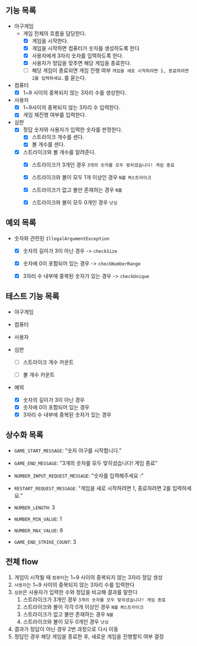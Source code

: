 ## 기능 목록
- 야구게임
  - 게임 전체의 흐름을 담당한다.
    - [x] 게임을 시작한다.
    - [x] 게임을 시작하면 컴퓨터가 숫자를 생성하도록 한다
    - [x] 사용자에게 3자리 숫자를 입력하도록 한다.
    - [x] 사용자가 정답을 맞추면 해당 게임을 종료한다.
    - [ ] 해당 게임이 종료되면 게임 진행 여부 `게임을 새로 시작하려면 1, 종료하려면 2를 입력하세요.`를 묻는다.

- 컴퓨터
  - [x] 1~9 사이의 중복되지 않는 3자리 수를 생성한다.
  
- 사용자
  - [x] 1~9사이의 중복되지 않는 3자리 수 입력한다.
  - [x] 게임 재진행 여부를 입력한다.
  
- 심판
  - [x] 정답 숫자와 사용자가 입력한 숫자를 판정한다.
    - [x] 스트라이크 개수를 센다.
    - [x] 볼 개수를 센다.
  
  - [x] 스트라이크와 볼 개수를 알려준다.
    - [x] 스트라이크가 3개인 경우 `3개의 숫자를 모두 맞히셨습니다! 게임 종료`
    - [x] 스트라이크와 볼이 모두 1개 이상인 경우 `N볼 M스트라이크`
    - [x] 스트라이크가 없고 볼만 존재하는 경우 `N볼`
    - [x] 스트라이크와 볼이 모두 0개인 경우 `낫싱`

  
## 예외 목록
- 숫자와 관련된 `IllegalArgumentException`
  - [x] 숫자의 길이가 3이 아닌 경우 -> `checkSize`
  - [x] 숫자에 0이 포함되어 있는 경우 -> `checkNumberRange`
  - [x] 3자리 수 내부에 중복된 숫자가 있는 경우 -> `checkUnique`


## 테스트 기능 목록
- 야구게임


- 컴퓨터


- 사용자


- 심판
  - [ ] 스트라이크 개수 카운트
  - [ ] 볼 개수 카운트
  

- 예외
  - [x] 숫자의 길이가 3이 아닌 경우
  - [x] 숫자에 0이 포함되어 있는 경우
  - [x] 3자리 수 내부에 중복된 숫자가 있는 경우

## 상수화 목록
- `GAME_START_MESSAGE`: "숫자 야구를 시작합니다."
- `GAME_END_MESSAGE`: "3개의 숫자를 모두 맞히셨습니다! 게임 종료"
- `NUMBER_INPUT_REQUEST_MESSAGE`: "숫자를 입력해주세요 :"
- `RESTART_REQUEST_MESSAGE`: "게임을 새로 시작하려면 1, 종료하려면 2를 입력하세요."


- `NUMBER_LENGTH`: 3
- `NUMBER_MIN_VALUE`: 1
- `NUMBER_MAX_VALUE`: 9
- `GAME_END_STRIKE_COUNT`: 3


## 전체 flow
1. 게임이 시작될 때 `컴퓨터`는 1~9 사이의 중복되지 않는 3자리 정답 생성
2. `사용자`는 1~9 사이의 중복되지 않는 3자리 수를 입력한다
3. `심판`은 사용자가 입력한 수와 정답을 비교해 결과를 말한다
   1. 스트라이크가 3개인 경우 `3개의 숫자를 모두 맞히셨습니다! 게임 종료`
   2. 스트라이크와 볼이 각각 0개 이상인 경우 `N볼 M스트라이크`
   3. 스트라이크가 없고 볼만 존재하는 경우 `N볼`
   4. 스트라이크와 볼이 모두 0개인 경우 `낫싱`
4. 결과가 정답이 아닌 경우 2번 과정으로 다시 이동
5. 정답인 경우 해당 게임을 종료한 후, 새로운 게임을 진행할지 여부 결정  